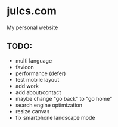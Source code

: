# julcs.com
My personal website
## TODO:
- multi language
- favicon
- performance (defer)
- test mobile layout
- add work
- add about/contact
- maybe change "go back" to "go home"
- search engine optimization
- resize canvas
- fix smartphone landscape mode
